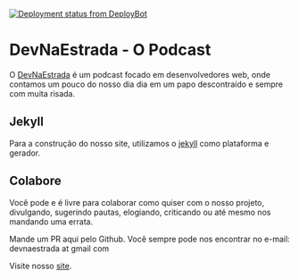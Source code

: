 [![Deployment status from DeployBot](https://aowba.deploybot.com/badge/13023223926648/41230.svg)](http://deploybot.com)

# DevNaEstrada - O Podcast

O [DevNaEstrada](http://devnaestrada.com.br) é um podcast focado em desenvolvedores web, onde contamos um pouco do nosso dia
dia em um papo descontraído e sempre com muita risada.

## Jekyll

Para a construção do nosso site, utilizamos o [jekyll](http://jekyllrb.com/) como plataforma e gerador.

## Colabore

Você pode e é livre para colaborar como quiser com o nosso projeto, divulgando, sugerindo pautas, elogiando, criticando ou até mesmo nos mandando uma errata.

Mande um PR aqui pelo Github.
Você sempre pode nos encontrar no e-mail: devnaestrada at gmail com

Visite nosso [site](http://devnaestrada.com.br).
